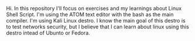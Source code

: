 Hi. In this repository I'll focus on exercises and my learnings about Linux Shell Script. I'm using the ATOM text editor with the bash as the main compiler. I'm using Kali Linux destro. I know the main goal of this destro is to test networks security, but I believe that I can learn about linux using this destro intead of Ubunto or Fedora.
